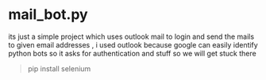 # mail_bot.py
its just a simple project which uses outlook mail to login and send the mails to given email addresses , i used outlook because google can easily identify python bots so it asks for authentication and stuff so we will get stuck there
> pip install selenium
